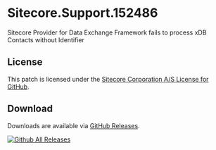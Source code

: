 # Sitecore.Support.152486
Sitecore Provider for Data Exchange Framework fails to process xDB Contacts without Identifier

## License  
This patch is licensed under the [Sitecore Corporation A/S License for GitHub](https://github.com/sitecoresupport/Sitecore.Support.152486/blob/master/LICENSE).  

## Download  
Downloads are available via [GitHub Releases](https://github.com/sitecoresupport/Sitecore.Support.152486/releases).  

[![Github All Releases](https://img.shields.io/github/downloads/SitecoreSupport/Sitecore.Support.152486/total.svg)](https://github.com/SitecoreSupport/Sitecore.Support.152486/releases)
